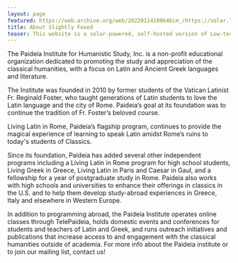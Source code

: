 ```yaml
---
layout: page
featured: https://web.archive.org/web/20220114180646im_/https://solar.lowtechmagazine.com/dithers/solar-powered-server-detail-2.png
title: About Slightly Foxed
teaser: This website is a solar-powered, self-hosted version of Low-tech Magazine. It has been designed to radically reduce the energy use associated with accessing our content.
---
```


The Paideia Institute for Humanistic Study, Inc. is a non-profit educational organization dedicated to promoting the study and appreciation of the classical humanities, with a focus on Latin and Ancient Greek languages and literature.

The Institute was founded in 2010 by former students of the Vatican Latinist Fr. Reginald Foster, who taught generations of Latin students to love the Latin language and the city of Rome.  Paideia’s goal at its foundation was to continue the tradition of Fr. Foster’s beloved course. 

Living Latin in Rome, Paideia’s flagship program, continues to provide the magical experience of learning to speak Latin amidst Rome’s ruins to today's students of Classics.

Since its foundation, Paideia has added several other independent programs including a Living Latin in Rome program for high school students, Living Greek in Greece, Living Latin in Paris and Caesar in Gaul, and a fellowship for a year of postgraduate study in Rome. Paideia also works with high schools and universities to enhance their offerings in classics in the U.S. and to help them develop study-abroad experiences in Greece, Italy and elsewhere in Western Europe.

In addition to programming abroad, the Paideia Institute operates online classes through TelePaideia, holds domestic events and conferences for students and teachers of Latin and Greek, and runs outreach initiatives and publications that increase access to and engagement with the classical humanities outside of academia. For more info about the Paideia institute or to join our mailing list, contact us!
